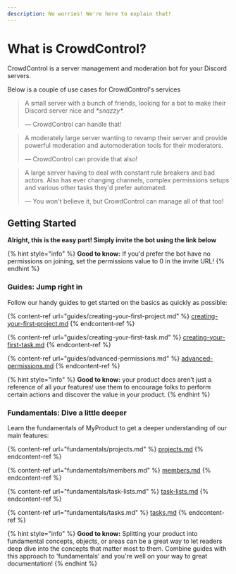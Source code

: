 ```yaml
---
description: No worries! We're here to explain that!
---
```


# What is CrowdControl?

CrowdControl is a server management and moderation bot for your Discord servers.



Below is a couple of use cases for CrowdControl's services

> A small server with a bunch of friends, looking for a bot to make their Discord server nice and _\*snazzy\*._
>
> — CrowdControl can handle that!

> A moderately large server wanting to revamp their server and provide powerful moderation and automoderation tools for their moderators.
>
> — CrowdControl can provide that also!

> A large server having to deal with constant rule breakers and bad actors. Also has ever changing channels, complex permissions setups and various other tasks they'd prefer automated.
>
> — You won't believe it, but CrowdControl can manage all of that too!

## Getting Started

**Alright, this is the easy part! Simply invite the bot using the link below**

{% hint style="info" %}
**Good to know:** If you'd prefer the bot have no permissions on joining, set the permissions value to 0 in the invite URL!
{% endhint %}

### Guides: Jump right in

Follow our handy guides to get started on the basics as quickly as possible:

{% content-ref url="guides/creating-your-first-project.md" %}
[creating-your-first-project.md](guides/creating-your-first-project.md)
{% endcontent-ref %}

{% content-ref url="guides/creating-your-first-task.md" %}
[creating-your-first-task.md](guides/creating-your-first-task.md)
{% endcontent-ref %}

{% content-ref url="guides/advanced-permissions.md" %}
[advanced-permissions.md](guides/advanced-permissions.md)
{% endcontent-ref %}

{% hint style="info" %}
**Good to know:** your product docs aren't just a reference of all your features! use them to encourage folks to perform certain actions and discover the value in your product.
{% endhint %}

### Fundamentals: Dive a little deeper

Learn the fundamentals of MyProduct to get a deeper understanding of our main features:

{% content-ref url="fundamentals/projects.md" %}
[projects.md](fundamentals/projects.md)
{% endcontent-ref %}

{% content-ref url="fundamentals/members.md" %}
[members.md](fundamentals/members.md)
{% endcontent-ref %}

{% content-ref url="fundamentals/task-lists.md" %}
[task-lists.md](fundamentals/task-lists.md)
{% endcontent-ref %}

{% content-ref url="fundamentals/tasks.md" %}
[tasks.md](fundamentals/tasks.md)
{% endcontent-ref %}

{% hint style="info" %}
**Good to know:** Splitting your product into fundamental concepts, objects, or areas can be a great way to let readers deep dive into the concepts that matter most to them. Combine guides with this approach to 'fundamentals' and you're well on your way to great documentation!
{% endhint %}
